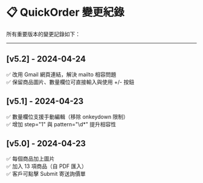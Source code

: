 # 📋 QuickOrder 變更紀錄

所有重要版本的變更記錄如下：

---

## [v5.2] - 2024-04-24
✅ 改用 Gmail 網頁連結，解決 mailto 相容問題  
✅ 保留商品圖片、數量欄位可直接輸入與使用 +/- 按鈕

## [v5.1] - 2024-04-23
✅ 數量欄位支援手動編輯（移除 onkeydown 限制）  
✅ 增加 step="1" 與 pattern="\d*" 提升相容性

## [v5.0] - 2024-04-23
✅ 每個商品加上圖片  
✅ 加入 13 項商品（自 PDF 匯入）  
✅ 客戶可點擊 Submit 寄送詢價單
